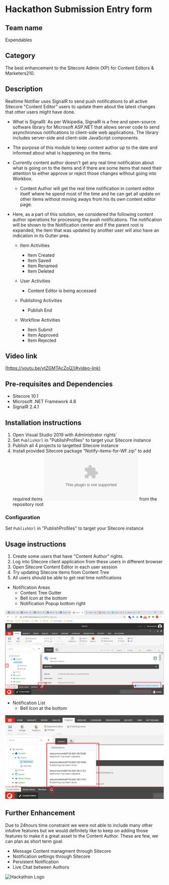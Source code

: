 # Hackathon Submission Entry form

## Team name
Expendables

## Category
The best enhancement to the Sitecore Admin (XP) for Content Editors & Marketers210.

## Description
Realtime Notifier uses SignalR to send push notifications to all active Sitecore "Content Editor" users to update them about the latest changes that other users might have done.  

  - What is SignalR: As per Wikipedia, SignalR is a free and open-source software library for Microsoft ASP.NET that allows server code to send asynchronous notifications to client-side web applications. The library includes server-side and client-side JavaScript components.
  - The purpose of this module to keep content author up to the date and informed about what is happening on the items.
  - Currently content author doesn't get any real time notification about what is going on to the items and if there are some items that need their attention to either approve or reject those changes without going into Workbox.
    - Content Author will get the real time notification in content editor itself where he spend most of the time and he can get all update on other items without moving aways from his its own content editor page. 

  - Here, as a part of this solution, we considered the following content author operations for processing the push notifications. The notification will be shown to the Notification center and if the parent root is expanded, the item that was updated by another user will also have an indication in its Gutter area.
    - Item Activities 
		- Item Created
		- Item Saved
		- Item Renamed
		- Item Deleted

    - User Activities 
		- Content Editor is being accessed

    - Publishing Activities
		- Publish End

    - Workflow Activities
		- Item Submit
		- Item Approved
		- Item Rejected

## Video link

[https://youtu.be/ytZGMTAcZoQ](#video-link)



## Pre-requisites and Dependencies

- Sitecore 10.1
- Microsoft .NET Framework 4.8
- SignalR 2.4.1



## Installation instructions

1. Open Visual Studio 2019 with Administrator rights`
2. Set `PublishUrl` in "PublishProfiles" to target your Sitecore instance
3. Publish all 4 projects to targetted Sitecore instance
4. Install provided Sitecore package "Notify-items-for-WF.zip" to add required items ![Sitecore Package](Notify-items-for-WF.zip) from the repository root


### Configuration
Set `PublishUrl` in "PublishProfiles" to target your Sitecore instance


## Usage instructions
1. Create some users that have "Content Author" rights. 
2. Log into Sitecore client application from these users in different browser 
3. Open Sitecore Content Editor in each user session
4. Try updating Sitecore items from Content Tree
5. All users should be able to get real time notifications

- Notification Areas
	- Content Tree Gutter
	- Bell Icon at the bottom
	- Notification Popup bottom right

![Realtime Notification](docs/images/gutter-notification.png?raw=true "Realtime Notification")

- Notification List
	- Bell Icon at the bottom

![Realtime Notification](docs/images/bell-notifications.png?raw=true "Realtime Notification")

## Further Enhancement
Due to 24hours time constraint we were not able to include many other intutive features but we would definitely like to keep on adding those features to make it a great asset to the Content Author. These are few, we can plan as short term goal.

- Message Content managment through Sitecore
- Notification settings through Sitecore
- Persistent Notification
- Live Chat between Authors

![Hackathon Logo](docs/images/hackathon.png?raw=true "Hackathon Logo")

